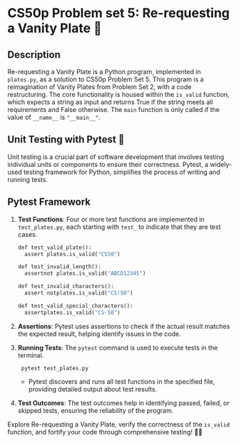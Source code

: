 
CS50p Problem set 5: Re-requesting a Vanity Plate 🚗
===============================

Description
-----------

Re-requesting a Vanity Plate is a Python program, implemented in `plates.py`, as a solution to CS50p Problem Set 5. This program is a reimagination of Vanity Plates from Problem Set 2, with a code restructuring. The core functionality is housed within the `is_valid` function, which expects a string as input and returns True if the string meets all requirements and False otherwise. The `main` function is only called if the value of `__name__` is `"__main__"`.

Unit Testing with Pytest 🧪
---------------------------

Unit testing is a crucial part of software development that involves testing individual units or components to ensure their correctness. Pytest, a widely-used testing framework for Python, simplifies the process of writing and running tests.

Pytest Framework
----------------

1.  **Test Functions**: Four or more test functions are implemented in `test_plates.py`, each starting with `test_` to indicate that they are test cases.

    ```python 
    def test_valid_plate():
      assert plates.is_valid("CS50")

    def test_invalid_length():
      assertnot plates.is_valid("ABCD12345")

    def test_invalid_characters():
      assert notplates.is_valid("CS!50")

    def test_valid_special_characters():
      assertplates.is_valid("CS-50")
    ```

2.  **Assertions**: Pytest uses assertions to check if the actual result matches the expected result, helping identify issues in the code.

3.  **Running Tests**: The `pytest` command is used to execute tests in the terminal.

    
    ```
     pytest test_plates.py
    ```

    -   Pytest discovers and runs all test functions in the specified file, providing detailed output about test results.
4.  **Test Outcomes**: The test outcomes help in identifying passed, failed, or skipped tests, ensuring the reliability of the program.

Explore Re-requesting a Vanity Plate, verify the correctness of the `is_valid` function, and fortify your code through comprehensive testing! 🚗🧪
